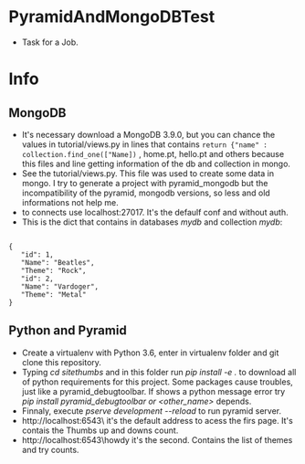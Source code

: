 # PyramidAndMongoDBTest

* Task for a Job. 

# Info

## MongoDB

* It's necessary download a MongoDB 3.9.0, but you can chance the values in tutorial/views.py in lines that contains ``return {"name" : collection.find_one(["Name])`` , home.pt, hello.pt and others  because this files and line getting information of the db and collection in mongo. 
* See the tutorial/views.py. This file was used to create some data in mongo. I try to generate a project with pyramid_mongodb but the incompatibility of the pyramid, mongodb versions, so less and old informations not help me.
* to connects use localhost:27017. It's the defaulf conf and without auth.
* This is the dict that contains in databases *mydb* and collection *mydb*:

```

{
   "id": 1, 
   "Name": "Beatles", 
   "Theme": "Rock",
   "id": 2, 
   "Name": "Vardoger", 
   "Theme": "Metal"
}

```

## Python and Pyramid

* Create a virtualenv with Python 3.6, enter in virtualenv folder and git clone this repository.
* Typing *cd sitethumbs* and in this folder run *pip install -e .* to download all of python requirements for this project. Some packages cause troubles, just like a pyramid_debugtoolbar. If shows a python message error try *pip install pyramid_debugtoolbar or <other_name>* depends.
* Finnaly, execute *pserve development --reload* to run pyramid server.
* http://localhost:6543\ it's the default address to acess the firs page. It's contais the Thumbs up and downs count.
* http://localhost:6543\howdy it's the second. Contains the list of themes and try counts.
